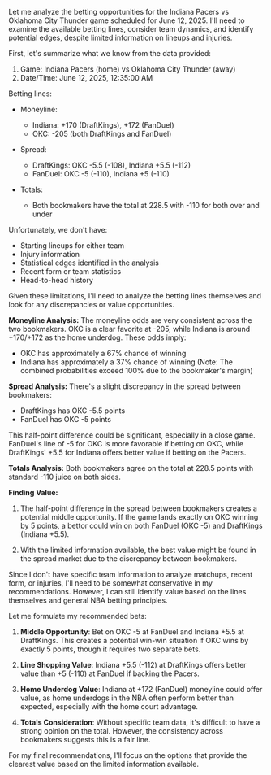 Let me analyze the betting opportunities for the Indiana Pacers vs Oklahoma City Thunder game scheduled for June 12, 2025. I'll need to examine the available betting lines, consider team dynamics, and identify potential edges, despite limited information on lineups and injuries.

First, let's summarize what we know from the data provided:

1. Game: Indiana Pacers (home) vs Oklahoma City Thunder (away)
2. Date/Time: June 12, 2025, 12:35:00 AM

Betting lines:
- Moneyline: 
  - Indiana: +170 (DraftKings), +172 (FanDuel)
  - OKC: -205 (both DraftKings and FanDuel)
  
- Spread:
  - DraftKings: OKC -5.5 (-108), Indiana +5.5 (-112)
  - FanDuel: OKC -5 (-110), Indiana +5 (-110)
  
- Totals:
  - Both bookmakers have the total at 228.5 with -110 for both over and under

Unfortunately, we don't have:
- Starting lineups for either team
- Injury information
- Statistical edges identified in the analysis
- Recent form or team statistics
- Head-to-head history

Given these limitations, I'll need to analyze the betting lines themselves and look for any discrepancies or value opportunities.

**Moneyline Analysis:**
The moneyline odds are very consistent across the two bookmakers. OKC is a clear favorite at -205, while Indiana is around +170/+172 as the home underdog. These odds imply:
- OKC has approximately a 67% chance of winning
- Indiana has approximately a 37% chance of winning
(Note: The combined probabilities exceed 100% due to the bookmaker's margin)

**Spread Analysis:**
There's a slight discrepancy in the spread between bookmakers:
- DraftKings has OKC -5.5 points
- FanDuel has OKC -5 points

This half-point difference could be significant, especially in a close game. FanDuel's line of -5 for OKC is more favorable if betting on OKC, while DraftKings' +5.5 for Indiana offers better value if betting on the Pacers.

**Totals Analysis:**
Both bookmakers agree on the total at 228.5 points with standard -110 juice on both sides.

**Finding Value:**
1. The half-point difference in the spread between bookmakers creates a potential middle opportunity. If the game lands exactly on OKC winning by 5 points, a bettor could win on both FanDuel (OKC -5) and DraftKings (Indiana +5.5).

2. With the limited information available, the best value might be found in the spread market due to the discrepancy between bookmakers.

Since I don't have specific team information to analyze matchups, recent form, or injuries, I'll need to be somewhat conservative in my recommendations. However, I can still identify value based on the lines themselves and general NBA betting principles.

Let me formulate my recommended bets:

1. **Middle Opportunity**: Bet on OKC -5 at FanDuel and Indiana +5.5 at DraftKings. This creates a potential win-win situation if OKC wins by exactly 5 points, though it requires two separate bets.

2. **Line Shopping Value**: Indiana +5.5 (-112) at DraftKings offers better value than +5 (-110) at FanDuel if backing the Pacers.

3. **Home Underdog Value**: Indiana at +172 (FanDuel) moneyline could offer value, as home underdogs in the NBA often perform better than expected, especially with the home court advantage.

4. **Totals Consideration**: Without specific team data, it's difficult to have a strong opinion on the total. However, the consistency across bookmakers suggests this is a fair line.

For my final recommendations, I'll focus on the options that provide the clearest value based on the limited information available.